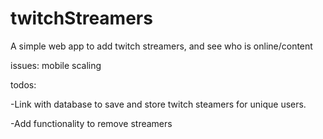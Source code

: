 # twitchStreamers
A simple web app to add twitch streamers, and see who is online/content

issues: mobile scaling

todos: 

-Link with database to save and store twitch steamers for unique users. 

-Add functionality to remove streamers

